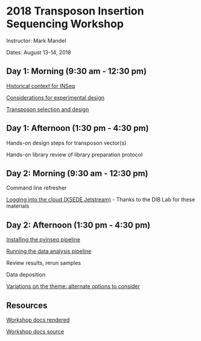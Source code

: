 # 2018 Transposon Insertion Sequencing Workshop

Instructor: Mark Mandel

Dates: August 13-14, 2018

## Day 1: Morning (9:30 am - 12:30 pm)

[Historical context for INSeq](history.html)

[Considerations for experimental design](design.html)

[Transposon selection and design](transposon.html)

## Day 1: Afternoon (1:30 pm - 4:30 pm)

Hands-on design steps for transposon vector(s)

Hands-on library review of library preparation protocol

## Day 2: Morning (9:30 am - 12:30 pm)

Command line refresher

[Logging into the cloud (XSEDE Jetstream)](https://2017-dibsi-metagenomics.readthedocs.io/en/latest/jetstream/boot.html) - Thanks to the DIB Lab for these materials


## Day 2: Afternoon (1:30 pm - 4:30 pm)

[Installing the pyinseq pipeline](pyinseq.html)

[Running the data analysis pipeline](pyinseq.html)

Review results, rerun samples

Data deposition

[Variations on the theme: alternate options to consider](variations.html)


## Resources

[Workshop docs rendered](http://2018-inseq-workshop.readthedocs.io)

[Workshop docs source](https://github.com/mandel01/2018-inseq-workshop)
